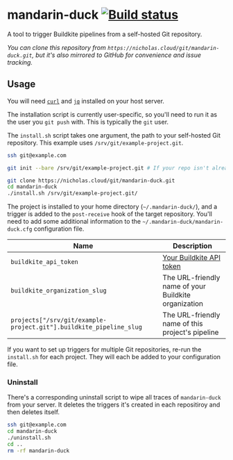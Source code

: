# mandarin-duck [![Build status](https://badge.buildkite.com/e2e9dc24f63475920927734c9faab681d4606556fa25993eb4.svg)](https://buildkite.com/nchlswhttkr/mandarin-duck)

A tool to trigger Buildkite pipelines from a self-hosted Git repository.

_You can clone this repository from `https://nicholas.cloud/git/mandarin-duck.git`, but it's also mirrored to GitHub for convenience and issue tracking._

## Usage

You will need [`curl`](https://curl.se/) and [`jq`](https://stedolan.github.io/jq/) installed on your host server.

The installation script is currently user-specific, so you'll need to run it as the user you `git push` with. This is typically the `git` user.

The `install.sh` script takes one argument, the path to your self-hosted Git repository. This example uses `/srv/git/example-project.git`.

```sh
ssh git@example.com

git init --bare /srv/git/example-project.git # If your repo isn't already set up

git clone https://nicholas.cloud/git/mandarin-duck.git
cd mandarin-duck
./install.sh /srv/git/example-project.git/
```

The project is installed to your home directory (`~/.mandarin-duck/`), and a trigger is added to the `post-receive` hook of the target repository. You'll need to add some additional information to the `~/.mandarin-duck/mandarin-duck.cfg` configuration file.

| Name                                                               | Description                                                                     |
| ------------------------------------------------------------------ | ------------------------------------------------------------------------------- |
| `buildkite_api_token`                                              | [Your Buildkite API token](https://buildkite.com/docs/apis/managing-api-tokens) |
| `buildkite_organization_slug`                                      | The URL-friendly name of your Buildkite organization                            |
| `projects["/srv/git/example-project.git"].buildkite_pipeline_slug` | The URL-friendly name of this project's pipeline                                |

If you want to set up triggers for multiple Git repositories, re-run the `install.sh` for each project. They will each be added to your configuration file.

### Uninstall

There's a corresponding uninstall script to wipe all traces of `mandarin-duck` from your server. It deletes the triggers it's created in each repositiroy and then deletes itself.

```sh
ssh git@example.com
cd mandarin-duck
./uninstall.sh
cd ..
rm -rf mandarin-duck
```
